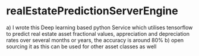 # realEstatePredictionServerEngine
a) I wrote this Deep learning based python Service  which utilises tensorflow to predict real estate asset fractional values, appreciation and depreciation rates over several months or years, the accuracy is around 80%
b) open sourcing it as this can be used for other asset classes as well
